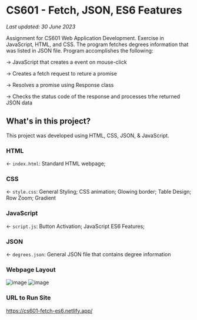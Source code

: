 # CS601 - Fetch, JSON, ES6 Features

_Last updated: 30 June 2023_

Assignment for CS601 Web Application Development. Exercise in JavaScript, HTML, and CSS. The program fetches degrees information that was listed in JSON file. Program accomplishes the following:

-> JavaScript that creates a event on mouse-click 

-> Creates a fetch request to reture a promise 

-> Resolves a promise using Response class

-> Checks the status code of the response and processes trhe returned JSON data


## What's in this project?
This project was developed using HTML, CSS, JSON,  & JavaScript. 

### HTML
← `index.html`: Standard HTML webpage;

### CSS
← `style.css`: General Styling; CSS animation; Glowing border; Table Design; Row Zoom; Gradient 

### JavaScript
← `script.js`: Button Activation; JavaScript ES6 Features; 

### JSON 
← `degrees.json`: General JSON file that contains degree information 

### Webpage Layout 
![image](https://github.com/SaigeKrisanda/CS601-Fetch-JSON-ES6-Features/assets/133738778/e2b58a0e-7519-4bd4-8794-6f493291f3b9)
![image](https://github.com/SaigeKrisanda/CS601-Fetch-JSON-ES6-Features/assets/133738778/25c81e4a-63ca-47ef-9a37-4fe544c41c71)

### URL to Run Site 
https://cs601-fetch-es6.netlify.app/









